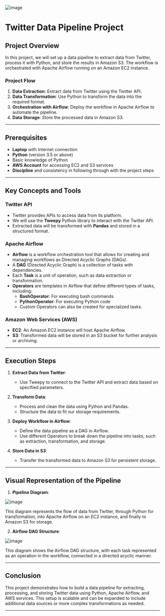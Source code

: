 ![image](https://github.com/user-attachments/assets/910f2324-03fc-45dd-bc68-4f4c085c8e91)


# Twitter Data Pipeline Project

## Project Overview

In this project, we will set up a data pipeline to extract data from Twitter, process it with Python, and store the results in Amazon S3. The workflow is orchestrated with Apache Airflow running on an Amazon EC2 instance.

### Project Flow

1. **Data Extraction**: Extract data from Twitter using the Twitter API.
2. **Data Transformation**: Use Python to transform the data into the required format.
3. **Orchestration with Airflow**: Deploy the workflow in Apache Airflow to automate the pipeline.
4. **Data Storage**: Store the processed data in Amazon S3.

---

## Prerequisites

- **Laptop** with Internet connection
- **Python** (version 3.5 or above)
- Basic knowledge of Python
- **AWS Account** for accessing EC2 and S3 services
- **Discipline** and consistency in following through with the project steps

---

## Key Concepts and Tools

### Twitter API
- Twitter provides APIs to access data from its platform.
- We will use the **Tweepy** Python library to interact with the Twitter API.
- Extracted data will be transformed with **Pandas** and stored in a structured format.

### Apache Airflow
- **Airflow** is a workflow orchestration tool that allows for creating and managing workflows as Directed Acyclic Graphs (DAGs).
- A **DAG** (Directed Acyclic Graph) is a collection of tasks with dependencies.
- Each **Task** is a unit of operation, such as data extraction or transformation.
- **Operators** are templates in Airflow that define different types of tasks, including:
  - **BashOperator**: For executing bash commands
  - **PythonOperator**: For executing Python code
  - Custom Operators can also be created for specialized tasks.

### Amazon Web Services (AWS)
- **EC2**: An Amazon EC2 instance will host Apache Airflow.
- **S3**: Transformed data will be stored in an S3 bucket for further analysis or archiving.

---

## Execution Steps

1. **Extract Data from Twitter**:
   - Use Tweepy to connect to the Twitter API and extract data based on specified parameters.

2. **Transform Data**:
   - Process and clean the data using Python and Pandas.
   - Structure the data to fit our storage requirements.

3. **Deploy Workflow in Airflow**:
   - Define the data pipeline as a DAG in Airflow.
   - Use different Operators to break down the pipeline into tasks, such as extraction, transformation, and storage.

4. **Store Data in S3**:
   - Transfer the transformed data to Amazon S3 for persistent storage.

---

## Visual Representation of the Pipeline

1. **Pipeline Diagram**:

  ![image](https://github.com/user-attachments/assets/910f2324-03fc-45dd-bc68-4f4c085c8e91)

   This diagram represents the flow of data from Twitter, through Python for transformation, into Apache Airflow on an EC2 instance, and finally to Amazon S3 for storage.

2. **Airflow DAG Structure**:

  ![image](https://github.com/user-attachments/assets/a2e6edf1-c724-4aee-8b36-6ea3cb136936)


   This diagram shows the Airflow DAG structure, with each task represented as an operation in the workflow, connected in a directed acyclic manner.

--- 

## Conclusion

This project demonstrates how to build a data pipeline for extracting, processing, and storing Twitter data using Python, Apache Airflow, and AWS services. This setup is scalable and can be expanded to include additional data sources or more complex transformations as needed.

--- 

